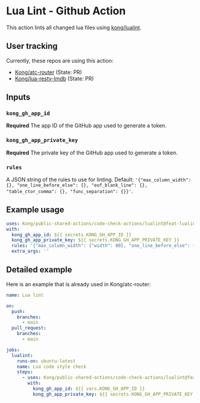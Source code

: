 # Lua Lint - Github Action

This action lints all changed lua files using [kong/lualint](https://github.com/kong/lualint).

## User tracking

Currently, these repos are using this action:

* [Kong/atc-router](https://github.com/Kong/atc-router/) (State: PR)
* [Kong/lua-resty-lmdb](https://github.com/Kong/lua-resty-lmdb/) (State: PR)

## Inputs

### `kong_gh_app_id`

**Required** The app ID of the GitHub app used to generate a token.

### `kong_gh_app_private_key`

**Required** The private key of the GitHub app used to generate a token.

### `rules`

A JSON string of the rules to use for linting. Default: `'{"max_column_width": {}, "one_line_before_else": {}, "eof_blank_line": {}, "table_ctor_comma": {}, "func_separation": {}}'`.

## Example usage

```yaml
uses: Kong/public-shared-actions/code-check-actions/lualint@feat-lualint
with:
  kong_gh_app_id: ${{ secrets.KONG_GH_APP_ID }}
  kong_gh_app_private_key: ${{ secrets.KONG_GH_APP_PRIVATE_KEY }}
  rules: '{"max_column_width": {"width": 80}, "one_line_before_else": {}, "eof_blank_line": {}, "table_ctor_comma": {"style":"trailing"}, "func_separation": {}}'
  extra_args: ''
```

## Detailed example

Here is an example that is already used in Kong/atc-router:

```yaml
name: Lua lint

on:
  push:
    branches:
      - main
  pull_request:
    branches:
      - main

jobs:
  lualint:
    runs-on: ubuntu-latest
    name: Lua code style check
    steps:
      - uses: Kong/public-shared-actions/code-check-actions/lualint@feat-lualint
        with:
          kong_gh_app_id: ${{ vars.KONG_GH_APP_ID }}
          kong_gh_app_private_key: ${{ secrets.KONG_GH_APP_PRIVATE_KEY }}
```
